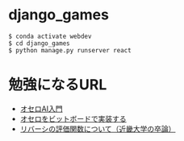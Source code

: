 # django_games

```
$ conda activate webdev
$ cd django_games
$ python manage.py runserver react
```

# 勉強になるURL
* [オセロAI入門](https://qiita.com/na-o-ys/items/10d894635c2a6c07ac70)
* [オセロをビットボードで実装する](https://qiita.com/sensuikan1973/items/459b3e11d91f3cb37e43)
* [リバーシの評価関数について（近畿大学の卒論）](https://www.info.kindai.ac.jp/~takasi-i/thesis/2012_09-1-037-0133_S_Shiota_thesis.pdf)
